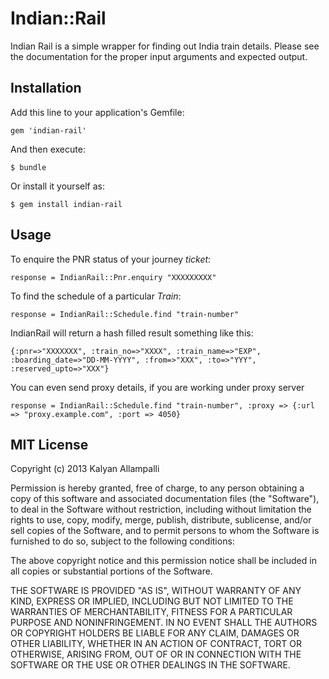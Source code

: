 # Indian::Rail

Indian Rail is a simple wrapper for finding out India train details. Please see the documentation for the proper input arguments and expected output.

## Installation

Add this line to your application's Gemfile:

    gem 'indian-rail'

And then execute:

    $ bundle

Or install it yourself as:

    $ gem install indian-rail

## Usage

To enquire the PNR status of your journey *ticket*:

	response = IndianRail::Pnr.enquiry "XXXXXXXXX"
	
To find the schedule of a particular *Train*:

	response = IndianRail::Schedule.find "train-number"
	
IndianRail will return a hash filled result something like this:
	
	{:pnr=>"XXXXXXX", :train_no=>"XXXX", :train_name=>"EXP", :boarding_date=>"DD-MM-YYYY", :from=>"XXX", :to=>"YYY", :reserved_upto=>"XXX"}

You can even send proxy details, if you are working under proxy server

	response = IndianRail::Schedule.find "train-number", :proxy => {:url => "proxy.example.com", :port => 4050}
	
## MIT License

Copyright (c) 2013 Kalyan Allampalli

Permission is hereby granted, free of charge, to any person obtaining
a copy of this software and associated documentation files (the
"Software"), to deal in the Software without restriction, including
without limitation the rights to use, copy, modify, merge, publish,
distribute, sublicense, and/or sell copies of the Software, and to
permit persons to whom the Software is furnished to do so, subject to
the following conditions:

The above copyright notice and this permission notice shall be
included in all copies or substantial portions of the Software.

THE SOFTWARE IS PROVIDED "AS IS", WITHOUT WARRANTY OF ANY KIND,
EXPRESS OR IMPLIED, INCLUDING BUT NOT LIMITED TO THE WARRANTIES OF
MERCHANTABILITY, FITNESS FOR A PARTICULAR PURPOSE AND
NONINFRINGEMENT. IN NO EVENT SHALL THE AUTHORS OR COPYRIGHT HOLDERS BE
LIABLE FOR ANY CLAIM, DAMAGES OR OTHER LIABILITY, WHETHER IN AN ACTION
OF CONTRACT, TORT OR OTHERWISE, ARISING FROM, OUT OF OR IN CONNECTION
WITH THE SOFTWARE OR THE USE OR OTHER DEALINGS IN THE SOFTWARE.
